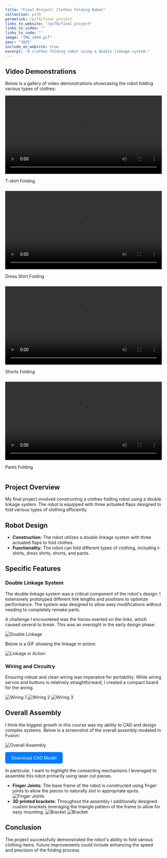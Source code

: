 ```yaml
---
title: "Final Project: Clothes Folding Robot"
collection: ps70
permalink: /ps70/final_project
links_to_website: "/ps70/final_project"
links_to_video: ""
links_to_code: ""
image: "IMG_1094.gif"
year: "2025"
include_on_website: true
excerpt: "A clothes folding robot using a double linkage system."
---
```


## Video Demonstrations

Below is a gallery of video demonstrations showcasing the robot folding various types of clothes:

<div style="display: flex; flex-wrap: wrap; gap: 10px;">
  <div style="flex: 1; min-width: 300px;">
    <video width="100%" controls>
      <source src="/images/publications/IMG_1099.mp4" type="video/mp4">
      Your browser does not support the video tag.
    </video>
    <p>T-shirt Folding</p>
  </div>
  <div style="flex: 1; min-width: 300px;">
    <video width="100%" controls>
      <source src="/images/publications/IMG_1100.mp4" type="video/mp4">
      Your browser does not support the video tag.
    </video>
    <p>Dress Shirt Folding</p>
  </div>
  <div style="flex: 1; min-width: 300px;">
    <video width="100%" controls>
      <source src="/images/publications/IMG_1101.mp4" type="video/mp4">
      Your browser does not support the video tag.
    </video>
    <p>Shorts Folding</p>
  </div>
  <div style="flex: 1; min-width: 300px;">
    <video width="100%" controls>
      <source src="/images/publications/IMG_1102.mp4" type="video/mp4">
      Your browser does not support the video tag.
    </video>
    <p>Pants Folding</p>
  </div>
</div>


## Project Overview

My final project involved constructing a clothes folding robot using a double linkage system. The robot is equipped with three actuated flaps designed to fold various types of clothing efficiently. 

## Robot Design

- **Construction:** The robot utilizes a double linkage system with three actuated flaps to fold clothes.
- **Functionality:** The robot can fold different types of clothing, including t-shirts, dress shirts, shorts, and pants.

## Specific Features

### Double Linkage System

The double linkage system was a critical component of the robot's design. I extensively prototyped different link lengths and positions to optimize performance. The system was designed to allow easy modifications without needing to completely remake parts.

A challenge I encountered was the forces exerted on the links, which caused several to break. This was an oversight in the early design phase.

![Double Linkage](/images/publications/IMG_1087.jpg)

Below is a GIF showing the linkage in action:

![Linkage in Action](/images/publications/IMG_1092.gif)

### Wiring and Circuitry

Ensuring robust and clean wiring was imperative for portability. While wiring servos and buttons is relatively straightforward, I created a compact board for the wiring.

![Wiring 1](/images/publications/IMG_1084.jpg)
![Wiring 2](/images/publications/IMG_1085.jpg)
![Wiring 3](/images/publications/IMG_1086.jpg)

## Overall Assembly

I think the biggest growth in this course was my ability to CAD and design complex systems. Below is a screenshot of the overall assembly modeled in Fusion:

![Overall Assembly](/images/publications/image(1).png)

<a href="/images/publications/FoldX Final Design.f3d" download style="display: inline-block; padding: 10px 20px; background-color: #007BFF; color: white; text-decoration: none; border-radius: 5px;">Download CAD Model</a>


In particular, I want to highlight the connecting mechanisms I leveraged to assemble this robot primarily using laser cut pieces.

- **Finger Joints:** The base frame of the robot is constructed using finger joints to allow the pieces to naturally slot in appropriate spots.
![Finger Joints](/images/publications/image(2).png)
- **3D printed brackets:** Throughout the assembly I additionally designed custom brackets leveraging the triangle pattern of the frame to allow for easy mounting.
![Bracket](/images/publications/image(3).png)
![Bracket](/images/publications/image(4).png)

## Conclusion

The project successfully demonstrated the robot's ability to fold various clothing items. Future improvements could include enhancing the speed and precision of the folding process.
